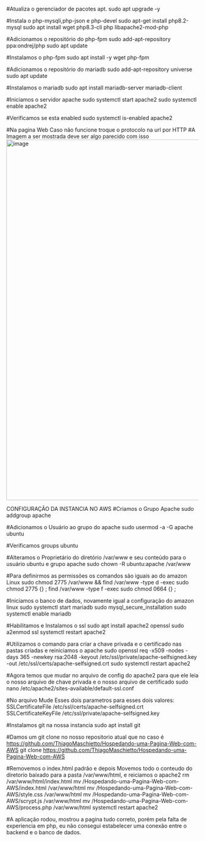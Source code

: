 #Atualiza o gerenciador de pacotes apt.
sudo apt upgrade -y

#Instala o php-mysqli,php-json e php-devel
sudo apt-get install php8.2-mysql
sudo apt install  wget php8.3-cli php libapache2-mod-php

#Adicionamos o repositório do php-fpm
sudo add-apt-repository ppa:ondrej/php
sudo apt update

#Instalamos o php-fpm
sudo apt install -y wget php-fpm

#Adicionamos o repositório do mariadb
sudo add-apt-repository universe
sudo apt update

#Instalamos o mariadb
sudo apt install mariadb-server mariadb-client

#Iniciamos o servidor apache
sudo systemctl start apache2
sudo systemctl enable apache2

#Verificamos se esta enabled
sudo systemctl is-enabled apache2

#Na pagina Web Caso não funcione troque o protocolo na url por HTTP
#A Imagem a ser mostrada deve ser algo parecido com isso
<img width="874" height="942" alt="image" src="https://github.com/user-attachments/assets/f801f982-8cd1-455f-872e-fe679decfc05" />


CONFIGURAÇÃO DA INSTANCIA NO AWS
#Criamos o Grupo Apache
sudo addgroup apache

#Adicionamos o Usuário ao grupo do apache
sudo usermod -a -G apache ubuntu

#Verificamos 
groups ubuntu

#Alteramos o Proprietário do diretório /var/www e seu conteúdo para o usuário ubuntu e grupo apache
sudo chown -R ubuntu:apache /var/www

#Para definirmos as permissões os comandos são iguais ao do amazon Linux
sudo chmod 2775 /var/www && find /var/www -type d -exec sudo chmod 2775 {} \;
find /var/www -type f -exec sudo chmod 0664 {} \;

#Iniciamos o banco de dados, novamente igual a configuração do amazon linux
sudo systemctl start mariadb
sudo mysql_secure_installation
sudo systemctl enable mariadb

#Habilitamos e Instalamos o ssl
sudo apt install apache2 openssl
sudo a2enmod ssl
systemctl restart apache2

#Utilizamos o comando para criar a chave privada e o certificado nas pastas criadas e reiniciamos o apache
sudo openssl req -x509 -nodes -days 365 -newkey rsa:2048 -keyout /etc/ssl/private/apache-selfsigned.key -out /etc/ssl/certs/apache-selfsigned.crt
sudo systemctl restart apache2

#Agora temos que mudar no arquivo de config do apache2 para que ele leia o nosso arquivo de chave privada e o nosso arquivo de certificado
sudo nano /etc/apache2/sites-available/default-ssl.conf

#No arquivo Mude Esses dois parametros para esses dois valores:
SSLCertificateFile /etc/ssl/certs/apache-selfsigned.crt
SSLCertificateKeyFile /etc/ssl/private/apache-selfsigned.key 

#Instalamos git na nossa instancia
sudo apt install git

#Damos um git clone no nosso repositorio atual que no caso é https://github.com/ThiagoMaschietto/Hospedando-uma-Pagina-Web-com-AWS
git clone https://github.com/ThiagoMaschietto/Hospedando-uma-Pagina-Web-com-AWS

#Removemos o index.html padrão e depois Movemos todo o conteudo do diretorio baixado para a pasta /var/www/html, e reiciamos o apache2
rm /var/www/html/index.html
mv /Hospedando-uma-Pagina-Web-com-AWS/index.html /var/www/html
mv /Hospedando-uma-Pagina-Web-com-AWS/style.css /var/www/html
mv /Hospedando-uma-Pagina-Web-com-AWS/scrypt.js /var/www/html
mv /Hospedando-uma-Pagina-Web-com-AWS/process.php /var/www/html
systemctl restart apache2


#A aplicação rodou, mostrou a pagina tudo correto, porém pela falta de experiencia em php, eu não consegui estabelecer uma conexão entre o backend e o banco de dados.
